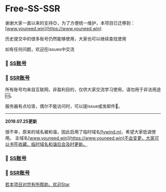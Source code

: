 # Free-SS-SSR

谢谢大家一直以来的支持:blush:，为了方便统一维护，本项目已迁移到：[www.youneed.win](https://www.youneed.win)

历史提交中的很多账号仍然能够使用，大家也可以继续查找使用

如有任何问题，欢迎在issues中交流

### :palm_tree: [SS账号](https://www.youneed.win/free-ss)

### :deciduous_tree: [SSR账号](https://www.youneed.win/free-ssr)

所有账号均来自互联网，非盈利目的，仅供大家交流学习使用，请勿用于非法用途:sos:。

服务器有点垃圾，偶尔不能访问时，可以提issue或发邮件:email:。

------
**2019.07.25更新**

很不幸，原来的域名被和谐，因此启用了临时域名[flywind.ml](https://flywind.ml)，希望大家低调使用。
主域名[www.youneed.win](https://www.youneed.win)不会变更，大家可以书签收藏。临时域名和谐后会及时更新。

### :palm_tree: [SS账号](https://flywind.ml//free-ss)

### :deciduous_tree: [SSR账号](https://flywind.ml//free-ssr)

[若本项目对您有所帮助，欢迎Star](https://github.com/dxxzst/Free-SS-SSR)
